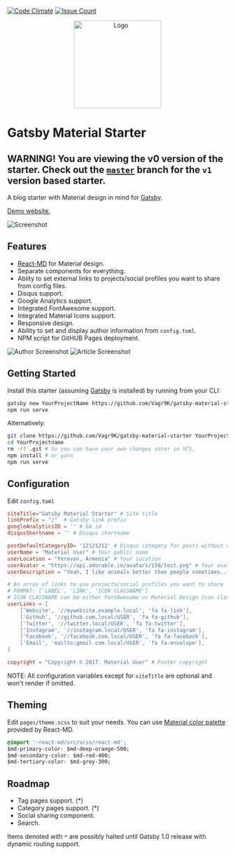 [![Code Climate](https://codeclimate.com/github/Vagr9K/gatsby-material-starter/badges/gpa.svg)](https://codeclimate.com/github/Vagr9K/gatsby-material-starter)
[![Issue Count](https://codeclimate.com/github/Vagr9K/gatsby-material-starter/badges/issue_count.svg)](https://codeclimate.com/github/Vagr9K/gatsby-material-starter)
<div align="center">
    <img src="docs/logo.png" alt="Logo" width='200px' height='200px'/>
</div>

# Gatsby Material Starter

## WARNING! You are viewing the v0 version of the starter. Check out the [`master`](https://github.com/Vagr9K/gatsby-material-starter) branch for the `v1` version based starter.

A blog starter with Material design in mind for [Gatsby](https://github.com/gatsbyjs/gatsby/).

[Demo website.](https://vagr9k.github.io/gatsby-material-starter/)

![Screenshot](docs/screenshot.png)

## Features

* [React-MD](https://github.com/mlaursen/react-md) for Material design.
* Separate components for everything.
* Ablity to set external links to projects/social profiles you want to share from config files.
* Disqus support.
* Google Analytics support.
* Integrated FontAwesome support.
* Integrated Material Icons support.
* Responsive design.
* Ability to set and display author information from `config.toml`.
* NPM script for GitHUB Pages deployment.

![Author Screenshot](docs/screenshot-author.png)
![Article Screenshot](docs/screenshot-article.png)

## Getting Started

Install this starter (assuming [Gatsby](https://github.com/gatsbyjs/gatsby/) is installed) by running from your CLI:

```sh
gatsby new YourProjectName https://github.com/Vagr9K/gatsby-material-starter
npm run serve
```

Alternatively:

```sh
git clone https://github.com/Vagr9K/gatsby-material-starter YourProjectName # Clone the project
cd YourProjectname
rm -rf .git # So you can have your own changes soter in VCS.
npm install # or yarn
npm run serve
```

## Configuration

 Edit `config.toml`

 ```toml
siteTitle="Gatsby Material Starter" # Site title
linkPrefix = "/"  # Gatsby link prefix
googleAnalyticsID = '' # GA id
disqusShortname = '' # Disqus shortname

postDefaultCategoryID= '12121212' # Disqus category for posts without categories.
userName = "Material User" # Your public name
userLocation = "Yerevan, Armenia" # Your location
userAvatar = "https://api.adorable.io/avatars/150/test.png" # Your avatar
userDescription = "Yeah, I like animals better than people sometimes... Especially dogs. Dogs are the best. Every time you come home, they act like they haven't seen you in a year. And the good thing about dogs... is they got different dogs for different people." # Your short "about me"

# An array of links to you projects/social profiles you want to share
# FORMAT: ['LABEL', 'LINK', 'ICON CLASSNAME']
# ICON CLASSNAME can be either FontAwesome or Material Design icon classnames.
userLinks = [
     ['Website', '//mywebsite.example.local', 'fa fa-link'],
     ['GitHub', '//github.com.local/USER', 'fa fa-github'],
     ['Twitter', '//twitter.local/USER', 'fa fa-twitter'],
     ['Instagram', '//instagram.local/USER', 'fa fa-instagram'],
     ['Facebook', '//facebook.com.local/USER', 'fa fa-facebook'],
     ['Email', 'mailto:gmail.com.local/USER', 'fa fa-envelope'],
]

copyright = "Copyright © 2017. Material User" # Footer copyright
 ```

 NOTE: All configuration variables except for `siteTitle` are optional and won't render if omitted.

## Theming

Edit `pages/theme.scss` to suit your needs.
You can use [Material color palette](https://react-md.mlaursen.com/customization/colors) provided by React-MD.

```css
@import '~react-md/src/scss/react-md';
$md-primary-color: $md-deep-orange-500;
$md-secondary-color: $md-red-400;
$md-tertiary-color: $md-grey-300;
```

## Roadmap

* Tag pages support. (*)
* Category pages support. (*)
* Social sharing component.
* Search.

Items denoted with `*` are possibly halted until Gatsby 1.0 release with dynamic routing support.
